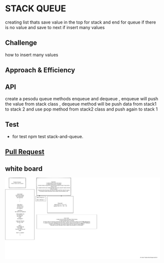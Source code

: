 #  STACK QUEUE
creating list thats save value in the top for stack and end for queue if there is no value and save to next if insert many values
## Challenge
how to insert many values
## Approach & Efficiency
## API
<!-- Embedded whiteboard image -->
create a pesodu queue methods enqueue and dequeue , enqueue will push the value from stack class , dequeue method will be push data from stack1 to stack 2 and use pop method from stack2 class and push again to stack 1 
## Test 
* for test  npm test stack-and-queue.
## [Pull Request](https://github.com/ayoubkandah/data-structures-and-algorithms/pull/24) 
## white board
![img](./code10.png)
